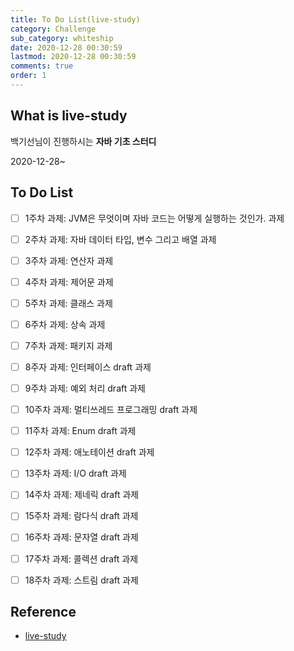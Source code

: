 ```yaml
---
title: To Do List(live-study)
category: Challenge
sub_category: whiteship
date: 2020-12-28 00:30:59
lastmod: 2020-12-28 00:30:59
comments: true
order: 1
---
```


## What is live-study
백기선님이 진행하시는 **자바 기초 스터디**

2020-12-28~

## To Do List
* [ ] 1주차 과제: JVM은 무엇이며 자바 코드는 어떻게 실행하는 것인가. 과제
* [ ] 2주차 과제: 자바 데이터 타입, 변수 그리고 배열 과제
* [ ] 3주차 과제: 연산자 과제
* [ ] 4주차 과제: 제어문 과제
* [ ] 5주차 과제: 클래스 과제
* [ ] 6주차 과제: 상속 과제
* [ ] 7주차 과제: 패키지 과제
* [ ] 8주자 과제: 인터페이스 draft 과제
* [ ] 9주차 과제: 예외 처리 draft 과제
* [ ] 10주차 과제: 멀티쓰레드 프로그래밍 draft 과제
* [ ] 11주차 과제: Enum draft 과제
* [ ] 12주차 과제: 애노테이션 draft 과제
* [ ] 13주차 과제: I/O draft 과제
* [ ] 14주차 과제: 제네릭 draft 과제
* [ ] 15주차 과제: 람다식 draft 과제
* [ ] 16주차 과제: 문자열 draft 과제
* [ ] 17주차 과제: 콜렉션 draft 과제
* [ ] 18주차 과제: 스트림 draft 과제


## Reference
* [live-study](https://github.com/whiteship/live-study)